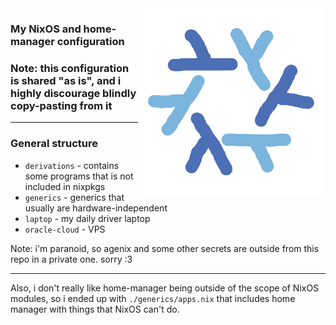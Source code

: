 <img align="right" src="./logo.png" width="300"/>

### My NixOS and home-manager configuration
### Note: this configuration is shared "as is", and i highly discourage blindly copy-pasting from it

---

### General structure
- `derivations` - contains some programs that is not included in nixpkgs
- `generics` - generics that usually are hardware-independent
- `laptop` - my daily driver laptop
- `oracle-cloud` - VPS

Note: i'm paranoid, so agenix and some other secrets are outside from this repo in a private one. sorry :3

---

Also, i don't really like home-manager being outside of the scope of NixOS modules, so i ended up with `./generics/apps.nix` that includes home manager with things that NixOS can't do.